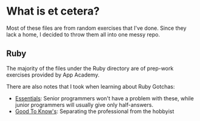 # What is et cetera?

Most of these files are from random exercises that I've done.
Since they lack a home, I decided to throw them all into one messy repo.

## Ruby

The majority of the files under the Ruby directory are of prep-work exercises
provided by App Academy.

There are also notes that I took when learning about Ruby Gotchas:

* [Essentials](/ruby/essentials.md): Senior programmers won't have a problem
with these, while junior programmers will usually give only half-answers.
* [Good To Know's](/ruby/good_to_know.md): Separating the professional
from the hobbyist
